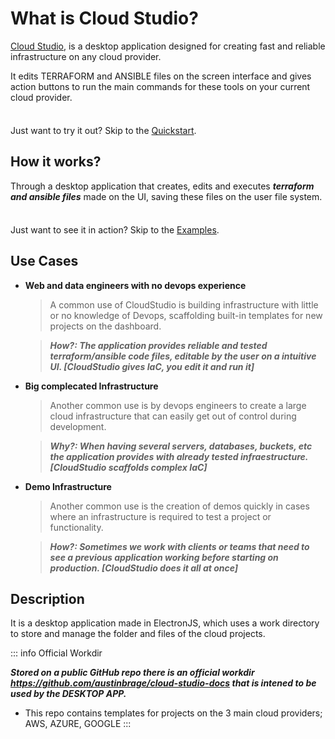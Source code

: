# What is Cloud Studio?

[Cloud Studio](https://brage.pages.dev), is a desktop application designed for creating fast and reliable infrastructure on any cloud provider.

It edits TERRAFORM and ANSIBLE files on the screen interface and gives action buttons to run the main commands for these tools on your current cloud provider.

<div class="tip custom-block" style="padding-top: 8px">

Just want to try it out? Skip to the [Quickstart](./getting-started).

</div>

## How it works?

Through a desktop application that creates, edits and executes ***terraform and ansible files*** made on the UI, saving these files on the user file system.

<div class="tip custom-block" style="padding-top: 8px">

Just want to see it in action? Skip to the [Examples](./app-examples).

</div>


## Use Cases

- **Web and data engineers with no devops experience**

  > A common use of CloudStudio is building infrastructure with little or no knowledge of Devops, scaffolding built-in templates for new projects on the dashboard.
  
  > ***How?: The application provides reliable and tested terraform/ansible code files, editable by the user on a intuitive UI. [CloudStudio gives IaC, you edit it and run it]***

- **Big complecated Infrastructure**

  > Another common use is by devops engineers to create a large cloud infrastructure that can easily get out of control during development.

  > ***Why?: When having several servers, databases, buckets, etc the application provides with already tested infraestructure. [CloudStudio scaffolds complex IaC]***

- **Demo Infrastructure**

  > Another common use is the creation of demos quickly in cases where an infrastructure is required to test a project or functionality. 

  > ***How?: Sometimes we work with clients or teams that need to see a previous application working before starting on production. [CloudStudio does it all at once]***

## Description

It is a desktop application made in ElectronJS, which uses a work directory to store and manage the folder and files of the cloud projects.

::: info Official Workdir

***Stored on a public GitHub repo there is an official workdir https://github.com/austinbrage/cloud-studio-docs that is intened to be used by the DESKTOP APP.***

- This repo contains templates for projects on the 3 main cloud providers; AWS, AZURE, GOOGLE 
:::
